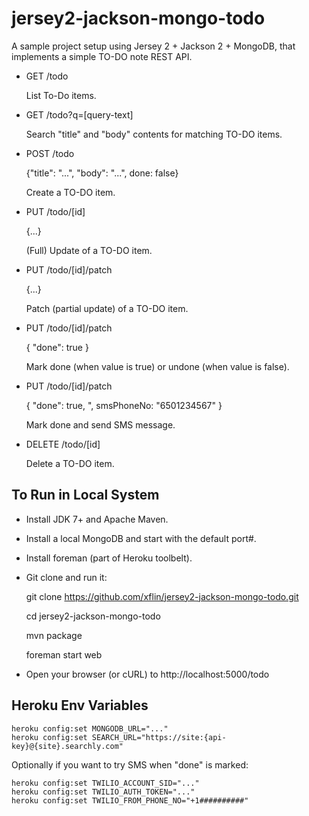 jersey2-jackson-mongo-todo
==========================

A sample project setup using Jersey 2 + Jackson 2 + MongoDB, that implements a
simple TO-DO note REST API.

+ GET /todo

    List To-Do items.
    
+ GET /todo?q=[query-text]

    Search "title" and "body" contents for matching TO-DO items.

+ POST /todo

    {"title": "...", "body": "...", done: false}

    Create a TO-DO item.

+ PUT /todo/[id]

    {...}

    (Full) Update of a TO-DO item.

+ PUT /todo/[id]/patch

    {...}

    Patch (partial update) of a TO-DO item.

+ PUT /todo/[id]/patch

    { "done": true }

    Mark done (when value is true) or undone (when value is false).
  
+ PUT /todo/[id]/patch

    { "done": true, ", smsPhoneNo: "6501234567" }
     
    Mark done and send SMS message.

+ DELETE /todo/[id]

    Delete a TO-DO item.
    
To Run in Local System
----------------------

+ Install JDK 7+ and Apache Maven.
+ Install a local MongoDB and start with the default port#.
+ Install foreman (part of Heroku toolbelt).
+ Git clone and run it:

    git clone https://github.com/xflin/jersey2-jackson-mongo-todo.git

    cd jersey2-jackson-mongo-todo

    mvn package

    foreman start web

+ Open your browser (or cURL) to http://localhost:5000/todo

Heroku Env Variables
--------------------

    heroku config:set MONGODB_URL="..."
    heroku config:set SEARCH_URL="https://site:{api-key}@{site}.searchly.com"

Optionally if you want to try SMS when "done" is marked:

    heroku config:set TWILIO_ACCOUNT_SID="..."
    heroku config:set TWILIO_AUTH_TOKEN="..."
    heroku config:set TWILIO_FROM_PHONE_NO="+1##########"

